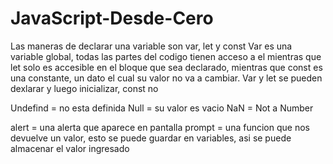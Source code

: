 # JavaScript-Desde-Cero

Las maneras de declarar una variable son var, let y const
Var es una variable global, todas las partes del codigo tienen acceso a el
mientras que let solo es accesible en el bloque que sea declarado, mientras
que const es una constante, un dato el cual su valor no va a cambiar.
Var y let se pueden dexlarar y luego inicializar, const no

Undefind = no esta definida
Null = su valor es vacio
NaN = Not a Number

alert = una alerta que aparece en pantalla
prompt = una funcion que nos devuelve un valor, esto se puede guardar
en variables, asi se puede almacenar el valor ingresado
 